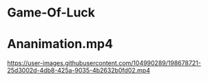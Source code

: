 # Game-Of-Luck

# Ananimation.mp4

https://user-images.githubusercontent.com/104990289/198678721-25d3002d-4db8-425a-9035-4b2632b0fd02.mp4

